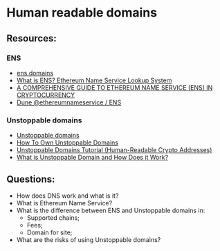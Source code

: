 # Human readable domains

## Resources:

### ENS

* [ens.domains](https://ens.domains/)
* [What is ENS? Ethereum Name Service Lookup System](https://www.youtube.com/watch?v=P8RlPsjGaR8)
* [A COMPREHENSIVE GUIDE TO ETHEREUM NAME SERVICE (ENS) IN CRYPTOCURRENCY](https://medium.com/@feeltheking76/a-comprehensive-guide-to-ethereum-name-service-ens-in-cryptocurrency-29b94943e41e)
* [Dune @ethereumnameservice / ENS](https://dune.com/ethereumnameservice/ens)

### Unstoppable domains
* [Unstoppable domains](https://unstoppabledomains.com/)
* [How To Own Unstoppable Domains](https://www.youtube.com/watch?v=4NfUfq2u1KE)
* [Unstoppable Domains Tutorial (Human-Readable Crypto Addresses)](https://www.youtube.com/watch?v=NhslUcvojOk)
* [What is Unstoppable Domain and How Does it Work?](https://tinycryptolabs.medium.com/what-is-unstoppable-domain-and-how-does-it-work-e3aafc5d9037)

## Questions:

* How does DNS work and what is it?
* What is Ethereum Name Service?
* What is the difference between ENS and Unstoppable domains in:
  - Supported chains;
  - Fees;
  - Domain for site;
* What are the risks of using Unstoppable domains?
